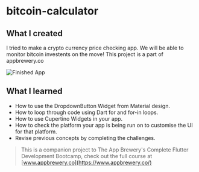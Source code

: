 # bitcoin-calculator
 

## What I created

I tried to make a crypto currency price checking app. We will be able to monitor bitcoin investents on the move! This project is a part of appbrewery.co 

![Finished App](https://github.com/ishan0805/bitcoin-calculator/blob/master/lib/bitcoincalculator.gif)

## What I learned

- How to use the DropdownButton Widget from Material design.
- How to loop through code using Dart for and for-in loops.
- How to use Cupertino Widgets in your app.
- How to check the platform your app is being run on to customise the UI for that platform.
- Revise previous concepts by completing the challenges.


>This is a companion project to The App Brewery's Complete Flutter Development Bootcamp, check out the full course at [www.appbrewery.co](https://www.appbrewery.co/)

